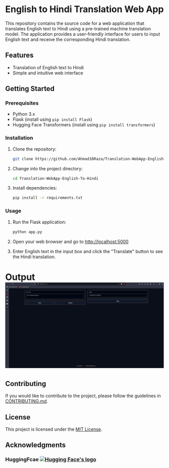 # English to Hindi Translation Web App

This repository contains the source code for a web application that translates English text to Hindi using a pre-trained machine translation model. The application provides a user-friendly interface for users to input English text and receive the corresponding Hindi translation.

## Features

- Translation of English text to Hindi
- Simple and intuitive web interface

## Getting Started

### Prerequisites

- Python 3.x
- Flask (install using `pip install Flask`)
- Hugging Face Transformers (install using `pip install transformers`)

### Installation

1. Clone the repository:

   ```bash
   git clone https://github.com/Ahmad10Raza/Translation-WebApp-English-To-Hindi.git
   ```
2. Change into the project directory:

   ```bash
   cd Translation-WebApp-English-To-Hindi
   ```
3. Install dependencies:

   ```bash
   pip install -r requirements.txt
   ```

### Usage

1. Run the Flask application:

   ```bash
   python app.py
   ```
2. Open your web browser and go to [http://localhost:5000](http://localhost:5000)
3. Enter English text in the input box and click the "Translate" button to see the Hindi translation.

# Output![Translation Demo](Images/Output.png)

## Contributing

If you would like to contribute to the project, please follow the guidelines in [CONTRIBUTING.md](CONTRIBUTING.md).

## License

This project is licensed under the [MIT License](LICENSE).

## Acknowledgments

### HuggingFcae [![Hugging Face's logo](https://huggingface.co/front/assets/huggingface_logo-noborder.svg)](https://huggingface.co/)
